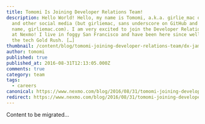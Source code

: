 ```yaml
---
title: Tomomi Is Joining Developer Relations Team!
description: Hello World! Hello, my name is Tomomi, a.k.a. girlie_mac on Twitter
  and other social media (but girliemac, sans underscore on GitHub and my domain
  name, girliemac.com). I am very excited to join the Developer Relations team
  at Nexmo! I live in foggy San Francisco and have been here since well before
  the tech Gold Rush. […]
thumbnail: /content/blog/tomomi-joining-developer-relations-team/dx-jamie-comic.jpg
author: tomomi
published: true
published_at: 2016-08-31T12:13:05.000Z
comments: true
category: team
tags:
  - careers
canonical: https://www.nexmo.com/blog/2016/08/31/tomomi-joining-developer-relations-team
redirect: https://www.nexmo.com/blog/2016/08/31/tomomi-joining-developer-relations-team
---
```


Content to be migrated...
